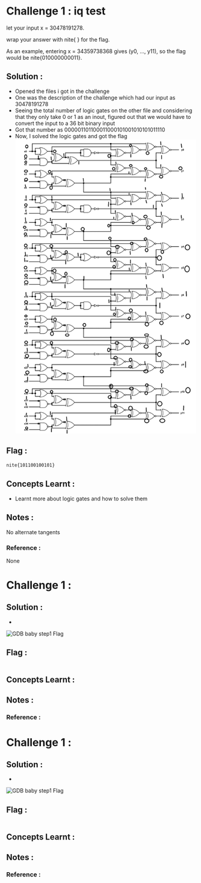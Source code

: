 # Challenge 1 : iq test

let your input x = 30478191278.

wrap your answer with nite{ } for the flag.

As an example, entering x = 34359738368 gives (y0, ..., y11), so the flag would be nite{010000000011}.

## Solution : 
- Opened the files i got in the challenge
- One was the description of the challenge which had our input as 30478191278
- Seeing the total number of logic gates on the other file and considering that they only take 0 or 1 as an inout, figured out that we would have to convert the input to a 36 bit binary input
- Got that number as 000001101100011000101001010101011110
- Now, I solved the logic gates and got the flag
![iq test Flag](../pics/iqtest.png?raw=true)

## Flag : 
```sh
nite{101100100101}
```

## Concepts Learnt :

- Learnt more about logic gates and how to solve them

## Notes : 

No alternate tangents

### Reference : 

None

# Challenge 1 : 


## Solution : 
-
![GDB baby step1 Flag](../pics/?raw=true)

## Flag : 
```sh

```

## Concepts Learnt :


## Notes : 


### Reference : 

# Challenge 1 : 


## Solution : 
-
![GDB baby step1 Flag](../pics/?raw=true)

## Flag : 
```sh

```

## Concepts Learnt :


## Notes : 


### Reference : 
